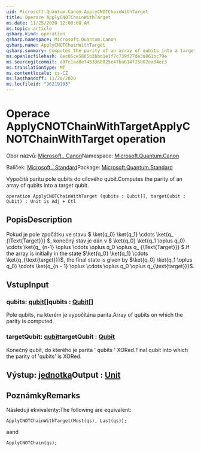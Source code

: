 ```yaml
---
uid: Microsoft.Quantum.Canon.ApplyCNOTChainWithTarget
title: Operace ApplyCNOTChainWithTarget
ms.date: 11/25/2020 12:00:00 AM
ms.topic: article
qsharp.kind: operation
qsharp.namespace: Microsoft.Quantum.Canon
qsharp.name: ApplyCNOTChainWithTarget
qsharp.summary: Computes the parity of an array of qubits into a target qubit.
ms.openlocfilehash: 8ec85ce5805b3bbd1e1f7c739f27de3a861bc79e
ms.sourcegitcommit: a87c1aa8e7453360025e47ba614f25b02ea84ec3
ms.translationtype: MT
ms.contentlocale: cs-CZ
ms.lasthandoff: 11/26/2020
ms.locfileid: "96219103"
---
```

# <a name="applycnotchainwithtarget-operation"></a><span data-ttu-id="bd295-102">Operace ApplyCNOTChainWithTarget</span><span class="sxs-lookup"><span data-stu-id="bd295-102">ApplyCNOTChainWithTarget operation</span></span>

<span data-ttu-id="bd295-103">Obor názvů: [Microsoft.. Canon](xref:Microsoft.Quantum.Canon)</span><span class="sxs-lookup"><span data-stu-id="bd295-103">Namespace: [Microsoft.Quantum.Canon](xref:Microsoft.Quantum.Canon)</span></span>

<span data-ttu-id="bd295-104">Balíček: [Microsoft.. Standard](https://nuget.org/packages/Microsoft.Quantum.Standard)</span><span class="sxs-lookup"><span data-stu-id="bd295-104">Package: [Microsoft.Quantum.Standard](https://nuget.org/packages/Microsoft.Quantum.Standard)</span></span>


<span data-ttu-id="bd295-105">Vypočítá paritu pole qubits do cílového qubit.</span><span class="sxs-lookup"><span data-stu-id="bd295-105">Computes the parity of an array of qubits into a target qubit.</span></span>

```qsharp
operation ApplyCNOTChainWithTarget (qubits : Qubit[], targetQubit : Qubit) : Unit is Adj + Ctl
```


## <a name="description"></a><span data-ttu-id="bd295-106">Popis</span><span class="sxs-lookup"><span data-stu-id="bd295-106">Description</span></span>

<span data-ttu-id="bd295-107">Pokud je pole zpočátku ve stavu $ \ket{q_0} \ket{q_1} \cdots \ket{q_ {\Text{Target}}} $, konečný stav je dán v $ \ket{q_0} \ket{q_1 \oplus q_0} \cdots \ket{q_ {n-1} \oplus \cdots \oplus q_0 \oplus q_ {\Text{Target}}} $.</span><span class="sxs-lookup"><span data-stu-id="bd295-107">If the array is initially in the state $\ket{q_0} \ket{q_1} \cdots \ket{q_{\text{target}}}$, the final state is given by $\ket{q_0} \ket{q_1 \oplus q_0} \cdots \ket{q_{n - 1} \oplus \cdots \oplus q_0 \oplus q_{\text{target}}}$.</span></span>

## <a name="input"></a><span data-ttu-id="bd295-108">Vstup</span><span class="sxs-lookup"><span data-stu-id="bd295-108">Input</span></span>

### <a name="qubits--qubit"></a><span data-ttu-id="bd295-109">qubits: [qubit](xref:microsoft.quantum.lang-ref.qubit)[]</span><span class="sxs-lookup"><span data-stu-id="bd295-109">qubits : [Qubit](xref:microsoft.quantum.lang-ref.qubit)[]</span></span>

<span data-ttu-id="bd295-110">Pole qubits, na kterém je vypočítána parita.</span><span class="sxs-lookup"><span data-stu-id="bd295-110">Array of qubits on which the parity is computed.</span></span>


### <a name="targetqubit--qubit"></a><span data-ttu-id="bd295-111">targetQubit: [qubit](xref:microsoft.quantum.lang-ref.qubit)</span><span class="sxs-lookup"><span data-stu-id="bd295-111">targetQubit : [Qubit](xref:microsoft.quantum.lang-ref.qubit)</span></span>

<span data-ttu-id="bd295-112">Konečný qubit, do kterého je parita ' qubits ' XORed.</span><span class="sxs-lookup"><span data-stu-id="bd295-112">Final qubit into which the parity of 'qubits' is XORed.</span></span>



## <a name="output--unit"></a><span data-ttu-id="bd295-113">Výstup: [jednotka](xref:microsoft.quantum.lang-ref.unit)</span><span class="sxs-lookup"><span data-stu-id="bd295-113">Output : [Unit](xref:microsoft.quantum.lang-ref.unit)</span></span>



## <a name="remarks"></a><span data-ttu-id="bd295-114">Poznámky</span><span class="sxs-lookup"><span data-stu-id="bd295-114">Remarks</span></span>

<span data-ttu-id="bd295-115">Následují ekvivalenty:</span><span class="sxs-lookup"><span data-stu-id="bd295-115">The following are equivalent:</span></span>

```qsharp
ApplyCNOTChainWithTarget(Most(qs), Last(qs));
```

<span data-ttu-id="bd295-116">a</span><span class="sxs-lookup"><span data-stu-id="bd295-116">and</span></span>

```qsharp
ApplyCNOTChain(qs);
```
